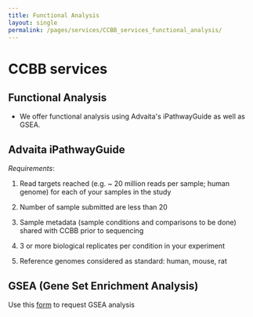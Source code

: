 ```yaml
---
title: Functional Analysis
layout: single
permalink: /pages/services/CCBB_services_functional_analysis/
---
```


# CCBB services

## Functional Analysis

* We offer functional analysis using Advaita's iPathwayGuide as well as GSEA.


## Advaita iPathwayGuide

*Requirements*:

1. Read targets reached (e.g. ~ 20 million reads per sample; human genome) for each of your samples in the study

2. Number of sample submitted are less than 20

3. Sample metadata (sample conditions and comparisons to be done) shared with CCBB prior to sequencing

4. 3 or more biological replicates per condition in your experiment

5. Reference genomes considered as standard: human, mouse, rat

## GSEA (Gene Set Enrichment Analysis) 

Use this [form](https://docs.google.com/forms/d/1eUos4nvPuahBiz65t2YHCKOz8URDepr0a0BkV7d8ES8/edit)  to request GSEA analysis 








